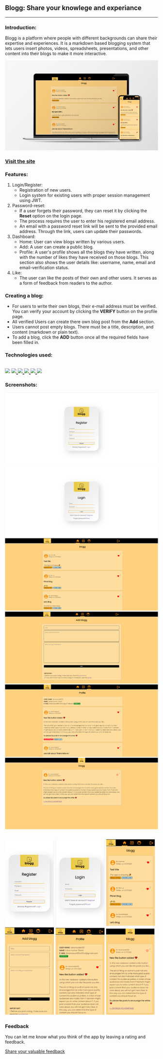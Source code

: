 ## Blogg: Share your knowlege and experiance

--- 

### Introduction: 
Blogg is a platform where people with different backgrounds can share their expertise and experiences. It is a markdown based blogging system that lets users insert photos, videos, spreadsheets, presentations, and other content into their blogs to make it more interactive. 

![blogg](/assets/images/github-banner-blogg.jpg)

### [Visit the site](https://letsblogg.netlify.app)

### Features: 
1. Login/Register:
    * Registration of new users.
    * Login system for existing users with proper session management using JWT.
2. Password-reset: 
    * If a user forgets their password, they can reset it by clicking the **Reset** option on the login page.
    * The process requires the user to enter his registered email address.
    * An email with a password reset link will be sent to the provided email address. Through the link, users can update their passwords.
2. Dashboard:
    * Home: User can view blogs written by various users.
    * Add: A user can create a public blog. 
    * Profile: A user's profile shows all the blogs they have written, along with the number of likes they have received on those blogs. This section also shows the user details like: username, name, email and email-verification status. 
3. Like: 
    * The user can like the posts of their own and other users. It serves as a form of feedback from readers to the author.

### Creating a blog:
* For users to write their own blogs, their e-mail address must be verified. You can verify your account by clicking the **VERIFY** button on the profile page.
* All verified Users can create there own blog post from the **Add** section. 
* Users cannot post empty blogs. There must be a title, description, and content (markdown or plain text).
* To add a blog, click the **ADD** button once all the required fields have been filled in.

### Technologies used: 

<h2>
<a href= https://www.w3schools.com/html/ > <img width ='32px' src ='https://raw.githubusercontent.com/rahulbanerjee26/githubAboutMeGenerator/main/icons/html.svg'></a>
<a href= https://www.w3schools.com/css/ > <img width ='32px' src ='https://raw.githubusercontent.com/rahulbanerjee26/githubAboutMeGenerator/main/icons/css.svg'> </a>
<a href= https://www.w3schools.com/js/ > <img width ='32px' src ='https://raw.githubusercontent.com/rahulbanerjee26/githubAboutMeGenerator/main/icons/javascript.svg'> </a>
<a href= https://www.w3schools.com/nodejs/ > <img width ='32px' src ='https://raw.githubusercontent.com/rahulbanerjee26/githubAboutMeGenerator/main/icons/nodejs.svg'> </a>
<a href= https://expressjs.com/ > <img width ='32px' src ='https://raw.githubusercontent.com/rahulbanerjee26/githubAboutMeGenerator/main/icons/express.svg'> </a>
<a href= https://www.postgresql.org/ > <img width ='32px' src ='https://raw.githubusercontent.com/rahulbanerjee26/githubAboutMeGenerator/main/icons/postgresql.svg'> </a>
</h2>

### Screenshots: 

![register-pc](/assets/images/register-pc.PNG)
![login-pc](/assets/images/login-pc.PNG)
![home-pc](/assets/images/home-pc.PNG)
![add-pc](/assets/images/add-pc.PNG)
![profile-pc](/assets/images/profile-pc.PNG)
![share-pc](/assets/images/share-pc.PNG)


<h2>
<img src="/assets/images/register-phone.PNG" width="32%">
<img src="/assets/images/login-phone.PNG" width="32%">
<img src="/assets/images/home-phone.PNG" width="32%">
<img src="/assets/images/add-phone.PNG" width="32%">
<img src="/assets/images/profile-phone.PNG" width="32%">
<img src="/assets/images/share-phone.PNG" width="32%">
</h2>

### Feedback

You can let me know what you think of the app by leaving a rating and feedback.

[Share your valuable feedback](https://forms.gle/mpxBMhoQy9C2aUqF9)